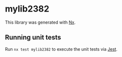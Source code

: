 # mylib2382

This library was generated with [Nx](https://nx.dev).

## Running unit tests

Run `nx test mylib2382` to execute the unit tests via [Jest](https://jestjs.io).
